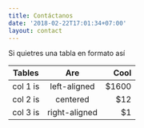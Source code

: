 ```yaml
---
title: Contáctanos
date: '2018-02-22T17:01:34+07:00'
layout: contact
---
```


Si quietres una tabla en formato así

| Tables   |      Are      |  Cool |
|----------|:-------------:|------:|
| col 1 is |  left-aligned | $1600 |
| col 2 is |    centered   |   $12 |
| col 3 is | right-aligned |    $1 |